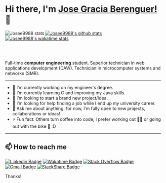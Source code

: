 <!-- markdownlint-disable MD033 MD042-->

# Hi there, I'm [Jose Gracia Berenguer!](https://jgracia.es) 👋

<a href="#">
    <img align="left" src="https://github-readme-stats.vercel.app/api/top-langs/?username=Josee9988&theme=monokai&hide=html" alt="Josee9988 stats"/>
</a>

[![Josee9988's github stats](https://github-readme-stats.vercel.app/api?username=Josee9988&show_icons=true&theme=monokai&count_private=true)](#)
[![Josee9988's wakatime stats](https://github-readme-stats.vercel.app/api/wakatime?username=Josee9988&hide_progress=false&layout=compact&custom_title=Wakatime%20last%20year%20Stats)](#)

<br><br>

Full-time **computer engineering** student. Superior technician in web applications development (DAW). Technician in microcomputer systems and networks (SMR).

---

- 🔭 I’m currently working on my engineer's degree.
- 🌱 I’m currently learning C and improving my Java skills.
- 👯 I’m looking to start a brand new project/idea.
- 🤔 I’m looking for help finding a job while I end up my university career.
- 💬 Ask me about anything, for now, I'm fully open to new projects, collaborations or ideas!
- ⚡ Fun fact: Others turn coffee into code, I prefer working out 🏋🏽 or going out with the bike 🚴 :D

---

## **📫 How to reach me**

[![Linkedin Badge](https://img.shields.io/badge/-LinkedIn-blue?style=?style=flat&logo=Linkedin&logoColor=white&link=https://www.linkedin.com/in/jose-gracia/)](https://www.linkedin.com/in/jose-gracia/)
[![Wakatime Badge](https://img.shields.io/badge/-WakaTime-c14430?style=flat&logo=Wakatime&logoColor=white&link=https://wakatime.com/@Josee9988)](https://wakatime.com/@Josee9988)
[![Stack Overflow Badge](https://img.shields.io/badge/-StackOverflow-orange?style=flat&logo=StackOverflow&logoColor=white&link=https://stackoverflow.com/users/9630043/jose9988?tab=profile)](https://stackoverflow.com/users/9630043/jose9988?tab=profile)
[![Gmail Badge](https://img.shields.io/badge/-@Wakatime-c14430?style=flat&logo=Gmail&logoColor=white&link=mailto:jgracia9988@gmail.com)](mailto:jgracia9988@gmail.com)
[![StackShare Badge](https://img.shields.io/badge/-StackShare-blue?style=flat&logo=stackshare&logoColor=white&link=https://stackshare.io/Josee9988)](mailto:jgracia9988@gmail.com)

Thanks!
